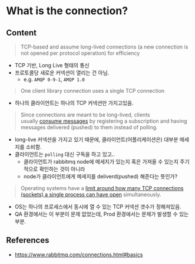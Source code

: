# What is the connection?
## Content

> TCP-based and assume long-lived connections (a new connection is not opened per protocol operation) for efficiency

- TCP 기반, Long Live 형태의 통신
- 프로토콜당 새로운 커넥션이 열리는 건 아님.
	- e.g. `AMQP 0-9-1`, `AMQP 1.0`


> One client library connection uses a single TCP connection

- 하나의 클라이언트는 하나의 TCP 커넥션만 가지고있음.

> Since connections are meant to be long-lived, clients usually [consume messages](https://www.rabbitmq.com/consumers.html) by registering a subscription and having messages delivered (pushed) to them instead of polling.

- long-live 커넥션을 가지고 있기 때문에, 클라이언트(어플리케이션은) 대부분 메세지를 소비함.
- 클라이언트는 `polling` 대신 구독을 하고 있고..
	- 클라이언트가 rabbitmq node에 메세지가 있는지 혹은 가져올 수 있는지 주기적으로 확인하는 것이 아니라 
	- node가 클라이언트에게 메세지를 deliverd(pushed) 해준다는 뜻인가?


> Operating systems have a [limit around how many TCP connections (sockets) a single process can have open](https://www.rabbitmq.com/networking.html#open-file-handle-limit) simultaneously.


- OS는 하나의 프로세스에서 동시에 열 수 있는 TCP 커넥션 갯수가 정해져있음.
- QA 환경에서는 이 부분이 문제 없었는데, Prod 환경에서는 문제가 발생할 수 있는 부분.


## References
- https://www.rabbitmq.com/connections.html#basics
